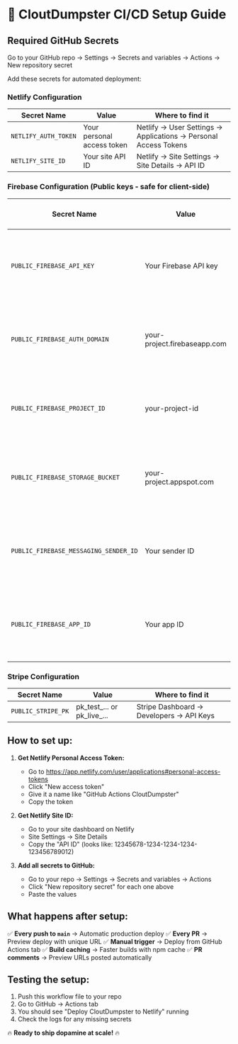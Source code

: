 # 🚀 CloutDumpster CI/CD Setup Guide

## Required GitHub Secrets

Go to your GitHub repo → Settings → Secrets and variables → Actions → New repository secret

Add these secrets for automated deployment:

### Netlify Configuration
| Secret Name | Value | Where to find it |
|-------------|-------|------------------|
| `NETLIFY_AUTH_TOKEN` | Your personal access token | Netlify → User Settings → Applications → Personal Access Tokens |
| `NETLIFY_SITE_ID` | Your site API ID | Netlify → Site Settings → Site Details → API ID |

### Firebase Configuration (Public keys - safe for client-side)
| Secret Name | Value | Where to find it |
|-------------|-------|------------------|
| `PUBLIC_FIREBASE_API_KEY` | Your Firebase API key | Firebase Console → Project Settings → Web App Config |
| `PUBLIC_FIREBASE_AUTH_DOMAIN` | your-project.firebaseapp.com | Firebase Console → Project Settings → Web App Config |
| `PUBLIC_FIREBASE_PROJECT_ID` | your-project-id | Firebase Console → Project Settings → General |
| `PUBLIC_FIREBASE_STORAGE_BUCKET` | your-project.appspot.com | Firebase Console → Project Settings → Web App Config |
| `PUBLIC_FIREBASE_MESSAGING_SENDER_ID` | Your sender ID | Firebase Console → Project Settings → Web App Config |
| `PUBLIC_FIREBASE_APP_ID` | Your app ID | Firebase Console → Project Settings → Web App Config |

### Stripe Configuration
| Secret Name | Value | Where to find it |
|-------------|-------|------------------|
| `PUBLIC_STRIPE_PK` | pk_test_... or pk_live_... | Stripe Dashboard → Developers → API Keys |

## How to set up:

1. **Get Netlify Personal Access Token:**
   - Go to https://app.netlify.com/user/applications#personal-access-tokens
   - Click "New access token"
   - Give it a name like "GitHub Actions CloutDumpster"
   - Copy the token

2. **Get Netlify Site ID:**
   - Go to your site dashboard on Netlify
   - Site Settings → Site Details
   - Copy the "API ID" (looks like: 12345678-1234-1234-1234-123456789012)

3. **Add all secrets to GitHub:**
   - Go to your repo → Settings → Secrets and variables → Actions
   - Click "New repository secret" for each one above
   - Paste the values

## What happens after setup:

✅ **Every push to `main`** → Automatic production deploy
✅ **Every PR** → Preview deploy with unique URL
✅ **Manual trigger** → Deploy from GitHub Actions tab
✅ **Build caching** → Faster builds with npm cache
✅ **PR comments** → Preview URLs posted automatically

## Testing the setup:

1. Push this workflow file to your repo
2. Go to GitHub → Actions tab
3. You should see "Deploy CloutDumpster to Netlify" running
4. Check the logs for any missing secrets

🔥 **Ready to ship dopamine at scale!** 🔥
